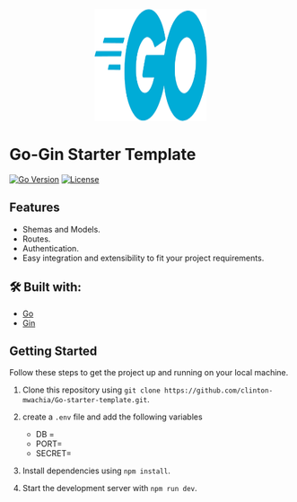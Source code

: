 <p align="center">
  <img src="assets/Go.png" alt="Golang Icon" width="200" height="200">
</p>

# Go-Gin Starter Template

[![Go Version](https://img.shields.io/badge/Go-1.21.4-blue.svg)](https://go.dev/)
[![License](https://img.shields.io/badge/License-MIT-green.svg)](https://opensource.org/licenses/MIT)

## Features

- Shemas and Models.
- Routes.
- Authentication.
- Easy integration and extensibility to fit your project requirements.

## 🛠️ Built with:

- [Go](https://go.dev/)
- [Gin](https://gin-gonic.com/)

## Getting Started

Follow these steps to get the project up and running on your local machine.

1. Clone this repository using `git clone https://github.com/clinton-mwachia/Go-starter-template.git`.
2. create a `.env` file and add the following variables

    - DB = 
    - PORT=
    - SECRET=

2. Install dependencies using `npm install`.
3. Start the development server with `npm run dev`.
